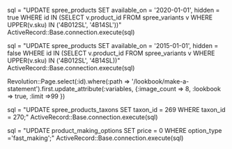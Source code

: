 sql = "UPDATE spree_products SET available_on = '2020-01-01', hidden = true
WHERE id IN
(SELECT v.product_id FROM spree_variants v
WHERE UPPER(v.sku) IN ('4B012SL', '4B14SL'))"
 ActiveRecord::Base.connection.execute(sql)

sql = "UPDATE spree_products SET available_on = '2015-01-01', hidden = false
WHERE id IN
(SELECT v.product_id FROM spree_variants v
WHERE UPPER(v.sku) IN ('4B012SL', '4B14SL))"
 ActiveRecord::Base.connection.execute(sql)

Revolution::Page.select(:id).where(:path => '/lookbook/make-a-statement').first.update_attribute(:variables, {:image_count => 8, :lookbook => true, :limit =>99 })


sql = "UPDATE spree_products_taxons SET taxon_id = 269 WHERE taxon_id = 270;"
ActiveRecord::Base.connection.execute(sql)



sql = "UPDATE product_making_options SET price = 0 WHERE option_type ='fast_making';"
ActiveRecord::Base.connection.execute(sql)
